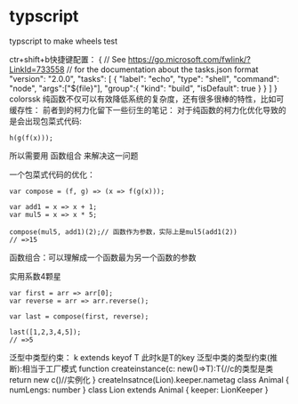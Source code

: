 # typscript
typscript to make wheels
test

ctr+shift+b快捷键配置：
{
    // See https://go.microsoft.com/fwlink/?LinkId=733558
    // for the documentation about the tasks.json format
    "version": "2.0.0",
    "tasks": [
        {
            "label": "echo",
            "type": "shell",
            "command": "node",
            "args":["${file}"],
            "group":{
                "kind": "build",
                "isDefault": true
            }
        }
    ]
}
colorssk
纯函数不仅可以有效降低系统的复杂度，还有很多很棒的特性，比如可缓存性：
前者到的柯力化留下一些衍生的笔记：
对于纯函数的柯力化优化导致的是会出现包菜式代码:

    h(g(f(x)));

所以需要用 函数组合 来解决这一问题



一个包菜式代码的优化：

    var compose = (f, g) => (x => f(g(x)));
    
    var add1 = x => x + 1;
    var mul5 = x => x * 5;
    
    compose(mul5, add1)(2);// 函数作为参数，实际上是mul5(add1(2))
    // =>15 

函数组合：可以理解成一个函数最为另一个函数的参数

实用系数4颗星

    var first = arr => arr[0];
    var reverse = arr => arr.reverse();
    
    var last = compose(first, reverse);
    
    last([1,2,3,4,5]);
    // =>5

泛型中类型约束： k extends keyof T
此时k是T的key
泛型中类的类型约束(推断):相当于工厂模式
    function createinstance<T entends Animal>(c: new()=>T):T{//c的类型是类
        return new c()//实例化
    }
    createInsatnce(Lion).keeper.nametag
    class Animal {
        numLengs: number
    }
    class Lion extends Animal {
        keeper: LionKeeper
    }

